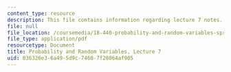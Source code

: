 ```yaml
---
content_type: resource
description: This file contains information regarding lecture 7 notes.
file: null
file_location: /coursemedia/18-440-probability-and-random-variables-spring-2014/036326e36a495d9c74607f28064af905_MIT18_440S14_Lecture7.pdf
file_type: application/pdf
resourcetype: Document
title: Probability and Random Variables, Lecture 7
uid: 036326e3-6a49-5d9c-7460-7f28064af905
---
```

